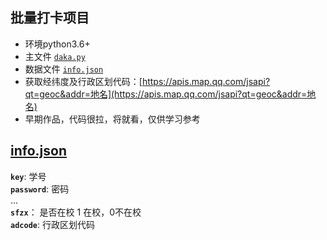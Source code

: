 ## 批量打卡项目
- 环境python3.6+
- 主文件 [`daka.py`](daka.py)
- 数据文件 [`info.json`](info.json)
- 获取经纬度及行政区划代码：[https://apis.map.qq.com/jsapi?qt=geoc&addr=地名](https://apis.map.qq.com/jsapi?qt=geoc&addr=地名)
- 早期作品，代码很拉，将就看，仅供学习参考

## [info.json](info.json)
**`key`**: 学号  
**`password`**: 密码  
...  
**`sfzx`**： 是否在校 1 在校，0不在校  
**`adcode`**: 行政区划代码  
  
